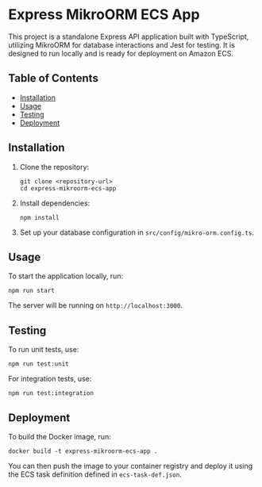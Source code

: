 # Express MikroORM ECS App

This project is a standalone Express API application built with TypeScript, utilizing MikroORM for database interactions and Jest for testing. It is designed to run locally and is ready for deployment on Amazon ECS.

## Table of Contents

- [Installation](#installation)
- [Usage](#usage)
- [Testing](#testing)
- [Deployment](#deployment)

## Installation

1. Clone the repository:
   ```
   git clone <repository-url>
   cd express-mikroorm-ecs-app
   ```

2. Install dependencies:
   ```
   npm install
   ```

3. Set up your database configuration in `src/config/mikro-orm.config.ts`.

## Usage

To start the application locally, run:
```
npm run start
```

The server will be running on `http://localhost:3000`.

## Testing

To run unit tests, use:
```
npm run test:unit
```

For integration tests, use:
```
npm run test:integration
```

## Deployment

To build the Docker image, run:
```
docker build -t express-mikroorm-ecs-app .
```

You can then push the image to your container registry and deploy it using the ECS task definition defined in `ecs-task-def.json`.